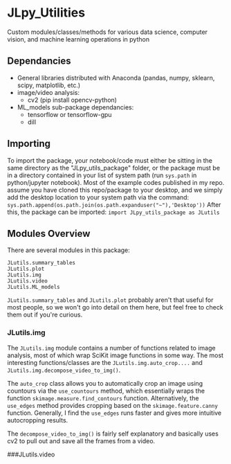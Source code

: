 # JLpy_Utilities
Custom modules/classes/methods for various data science, computer vision, and machine learning operations in python

## Dependancies
* General libraries distributed with Anaconda (pandas, numpy, sklearn, scipy, matplotlib, etc.)
* image/video analysis:
    * cv2 (pip install opencv-python)
* ML_models sub-package dependancies:
    * tensorflow or tensorflow-gpu
    * dill
    
## Importing
To import the package, your notebook/code must either be sitting in the same directory as the "JLpy_utils_package" folder, or the package must be in a directory contained in your list of system path (run ```sys.path``` in python/jupyter notebook). Most of the example codes published in my repo. assume you have cloned this repo/package to your desktop, and we simply add the desktop location to your system path via the command:
```sys.path.append(os.path.join(os.path.expanduser("~"),'Desktop'))```
After this, the package can be imported:
```import JLpy_utils_package as JLutils```

## Modules Overview
There are several modules in this package:
```
JLutils.summary_tables
JLutils.plot
JLutils.img
JLutils.video
JLutils.ML_models
```

```JLutils.summary_tables``` and ```JLutils.plot``` probably aren't that useful for most people, so we won't go into detail on them here, but feel free to check them out if you're curious.

### JLutils.img
The ```JLutils.img``` module contains a number of functions related to image analysis, most of which wrap SciKit image functions in some way. The most interesting functions/classes are the ```JLutils.img.auto_crop....``` and ```JLutils.img.decompose_video_to_img()```. 

The ```auto_crop``` class allows you to automatically crop an image using countours via the ```use_countours``` method, which essentially wraps the function ```skimage.measure.find_contours``` function. Alternatively, the ```use_edges``` method provides cropping based on the ```skimage.feature.canny``` function. Generally, I find the ```use_edges``` runs faster and gives more intuitive autocropping results.

The ```decompose_video_to_img()``` is fairly self explanatory and basically uses cv2 to pull out and save all the frames from a video.

###JLutils.video



